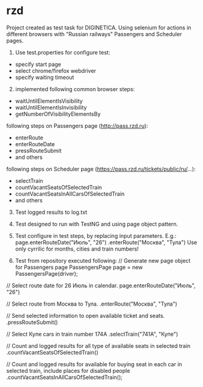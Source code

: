 # rzd

Project created as test task for DIGINETICA.
Using selenium for actions in different browsers with "Russian railways" Passengers and Scheduler pages.

1. Use test.properties for configure test:
- specify start page
- select chrome/firefox webdriver
- specify waiting timeout

2. implemented following common browser steps:
- waitUntilElementIsVisibility
- waitUntilElementIsInvisibility
- getNumberOfVisibilityElementsBy

following steps on Passengers page (http://pass.rzd.ru):
- enterRoute
- enterRouteDate
- pressRouteSubmit
- and others

following steps on Scheduler page (https://pass.rzd.ru/tickets/public/ru/...):
- selectTrain
- countVacantSeatsOfSelectedTrain
- countVacantSeatsInAllCarsOfSelectedTrain
- and others

3. Test logged results to log.txt

4. Test designed to run with TestNG and using page object pattern.

5. Test configure in test steps, by replacing input parameters.
E.g.: page.enterRouteDate("Июль", "26")
      .enterRoute("Москва", "Тула")
Use only cyrrilic for months, cities and train numbers!
      
6. Test from repository executed following:
// Generate new page object for Passengers page
PassengersPage page = new PassengersPage(driver);

// Select route date for 26 Июль in calendar.
page.enterRouteDate("Июль", "26")

// Select route from Москва to Тула.
.enterRoute("Москва", "Тула")

// Send selected information to open available ticket and seats.
.pressRouteSubmit()

// Select Купе cars in train number 174А
.selectTrain("741А", "Купе")

// Count and logged results for all type of available seats in selected train
.countVacantSeatsOfSelectedTrain()

// Count and logged results for available for buying seat in each car in selected train, include places for disabled people
.countVacantSeatsInAllCarsOfSelectedTrain();
